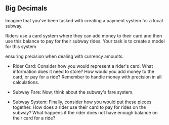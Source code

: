 ## Big Decimals

Imagine that you've been tasked with creating a payment system for a local subway.

Riders use a card system where they can add money to their card and then use this balance to pay for their subway rides. Your task is to create a model for this system 

ensuring precision when dealing with currency amounts.

- Rider Card: Consider how you would represent a rider's card. What information does it need to store? How would you add money to the card, or pay for a ride? Remember to handle money with precision in all calculations.

- Subway Fare: Now, think about the subway's fare system.
- Subway System: Finally, consider how you would put these pieces together. How does a rider use their card to pay for rides on the subway? What happens if the rider does not have enough balance on their card for a ride?

